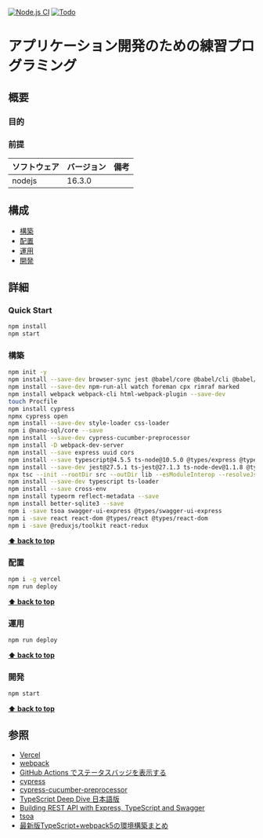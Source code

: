 [![Node.js CI](https://github.com/k2works/application_programing_excercise_2022/actions/workflows/node.js.yml/badge.svg)](https://github.com/k2works/application_programing_excercise_2022/actions/workflows/node.js.yml)
[![Todo](https://img.shields.io/endpoint?url=https://dashboard.cypress.io/badge/detailed/4uqmc1&style=plastic&logo=cypress)](https://dashboard.cypress.io/projects/4uqmc1/runs)

# アプリケーション開発のための練習プログラミング

## 概要

### 目的

### 前提

| ソフトウェア | バージョン | 備考 |
| :----------- | :--------- | :--- |
| nodejs       | 16.3.0    |      |

## 構成

- [構築](#構築)
- [配置](#配置)
- [運用](#運用)
- [開発](#開発)

## 詳細

### Quick Start

```bash
npm install
npm start
```

### 構築

```bash
npm init -y
npm install --save-dev browser-sync jest @babel/core @babel/cli @babel/preset-env @babel/register
npm install --save-dev npm-run-all watch foreman cpx rimraf marked
npm install webpack webpack-cli html-webpack-plugin --save-dev
touch Procfile
npm install cypress
npmx cypress open
npm install --save-dev style-loader css-loader
npm i @nano-sql/core --save
npm install --save-dev cypress-cucumber-preprocessor
npm install -D webpack-dev-server
npm install --save express uuid cors
npm install --save typescript@4.5.5 ts-node@10.5.0 @types/express @types/cors @types/node
npm install --save-dev jest@27.5.1 ts-jest@27.1.3 ts-node-dev@1.1.8 @types/jest 
npx tsc --init --rootDir src --outDir lib --esModuleInterop --resolveJsonModule --lib es6,dom --module commonjs
npm install --save-dev typescript ts-loader
npm install --save cross-env
npm install typeorm reflect-metadata --save
npm install better-sqlite3 --save
npm i -save tsoa swagger-ui-express @types/swagger-ui-express
npm i -save react react-dom @types/react @types/react-dom
npm i -save @reduxjs/toolkit react-redux
```

**[⬆ back to top](#構成)**

### 配置

```bash
npm i -g vercel
npm run deploy
```

**[⬆ back to top](#構成)**

### 運用

```bash
npm run deploy
```

**[⬆ back to top](#構成)**

### 開発

```bash
npm start
```

**[⬆ back to top](#構成)**

## 参照

- [Vercel](https://vercel.com/)
- [webpack](https://webpack.js.org/)
- [GitHub Actions でステータスバッジを表示する](https://qiita.com/SnowCait/items/487d70b342ffbe2f33d8)
- [cypress](https://www.cypress.io/)
- [cypress-cucumber-preprocessor](https://www.npmjs.com/package/cypress-cucumber-preprocessor)
- [TypeScript Deep Dive 日本語版](https://typescript-jp.gitbook.io/deep-dive/)
- [Building REST API with Express, TypeScript and Swagger](https://dev.to/rsbh/building-rest-api-with-express-typescript-and-swagger-2dma)
- [tsoa](https://tsoa-community.github.io/docs/)
- [最新版TypeScript+webpack5の環境構築まとめ](https://ics.media/entry/16329/)